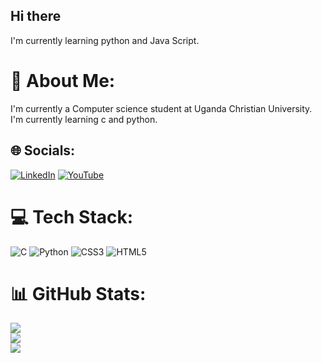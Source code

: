## Hi there
I'm currently learning python and Java Script.

# 💫 About Me:
I'm currently a Computer science student at Uganda Christian University.<br>I'm currently learning c and python.


## 🌐 Socials:
[![LinkedIn](https://img.shields.io/badge/LinkedIn-%230077B5.svg?logo=linkedin&logoColor=white)](https://linkedin.com/in/kobumanziTrishia) [![YouTube](https://img.shields.io/badge/YouTube-%23FF0000.svg?logo=YouTube&logoColor=white)](https://youtube.com/@Trishia.K) 

# 💻 Tech Stack:
![C](https://img.shields.io/badge/c-%2300599C.svg?style=for-the-badge&logo=c&logoColor=white) ![Python](https://img.shields.io/badge/python-3670A0?style=for-the-badge&logo=python&logoColor=ffdd54) ![CSS3](https://img.shields.io/badge/css3-%231572B6.svg?style=for-the-badge&logo=css3&logoColor=white) ![HTML5](https://img.shields.io/badge/html5-%23E34F26.svg?style=for-the-badge&logo=html5&logoColor=white)
# 📊 GitHub Stats:
![](https://github-readme-stats.vercel.app/api?username=Trishia-K&theme=dark&hide_border=true&include_all_commits=false&count_private=false)<br/>
![](https://github-readme-streak-stats.herokuapp.com/?user=Trishia-K&theme=dark&hide_border=true)<br/>
![](https://github-readme-stats.vercel.app/api/top-langs/?username=Trishia-K&theme=dark&hide_border=true&include_all_commits=false&count_private=false&layout=compact)

<!-- Proudly created with GPRM ( https://gprm.itsvg.in ) -->
